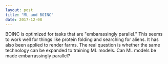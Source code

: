 ```yaml
---
layout: post
title: "ML and BOINC"
date: 2017-12-08
---
```


BOINC is optimized for tasks that are "embarassingly parallel." This seems to work well for things like protein folding and searching for aliens. It has also been applied to render farms. The real question is whether the same technology can be expanded to training ML models. Can ML models be made embarrassingly parallel?
